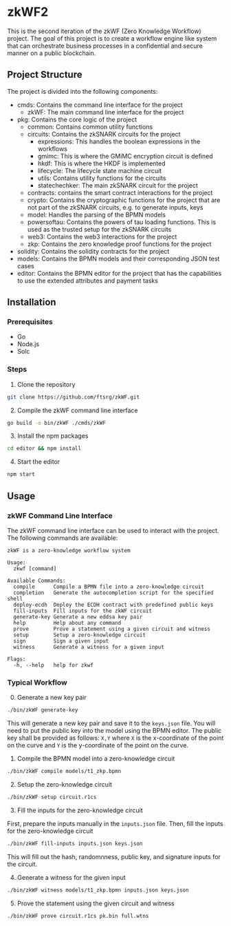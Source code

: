 # zkWF2

This is the second iteration of the zkWF (Zero Knowledge Workflow) project. The goal of this project is to create a workflow engine like system that can orchestrate business processes in a confidential and secure manner on a public blockchain. 

## Project Structure

The project is divided into the following components:
- cmds: Contains the command line interface for the project
   - zkWF: The main command line interface for the project
- pkg: Contains the core logic of the project
   - common: Contains common utility functions
   - circuits: Contains the zkSNARK circuits for the project
      - expressions: This handles the boolean expressions in the workflows
      - gmimc: This is where the GMiMC encryption circuit is defined
      - hkdf: This is where the HKDF is implemented
      - lifecycle: The lifecycle state machine circuit
      - utils: Contains utility functions for the circuits
      - statechechker: The main zkSNARK circuit for the project
  - contracts: contains the smart contract interactions for the project
  - crypto: Contains the cryptographic functions for the project that are not part of the zkSNARK circuits, e.g. to generate inputs, keys
  - model: Handles the parsing of the BPMN models
  - powersoftau: Contains the powers of tau loading functions. This is used as the trusted setup for the zkSNARK circuits
  - web3: Contains the web3 interactions for the project
  - zkp: Contains the zero knowledge proof functions for the project
- solidity: Contains the solidity contracts for the project
- models: Contains the BPMN models and their corresponding JSON test cases
- editor: Contains the BPMN editor for the project that has the capabilities to use the extended attributes and payment tasks

## Installation

### Prerequisites

- Go
- Node.js
- Solc

### Steps

1. Clone the repository

```bash
git clone https://github.com/ftsrg/zkWF.git
```

2. Compile the zkWF command line interface

```bash
go build -o bin/zkWF ./cmds/zkWF
```

3. Install the npm packages

```bash
cd editor && npm install
```

4. Start the editor

```bash
npm start
```

## Usage

### zkWF Command Line Interface

The zkWF command line interface can be used to interact with the project. The following commands are available:

```
zkWF is a zero-knowledge workflow system

Usage:
  zkwf [command]

Available Commands:
  compile      Compile a BPMN file into a zero-knowledge circuit
  completion   Generate the autocompletion script for the specified shell
  deploy-ecdh  Deploy the ECDH contract with predefined public keys
  fill-inputs  Fill inputs for the zkWF circuit
  generate-key Generate a new eddsa key pair
  help         Help about any command
  prove        Prove a statement using a given circuit and witness
  setup        Setup a zero-knowledge circuit
  sign         Sign a given input
  witness      Generate a witness for a given input

Flags:
  -h, --help   help for zkwf
```

### Typical Workflow

0. Generate a new key pair

```bash
./bin/zkWF generate-key
```

This will generate a new key pair and save it to the `keys.json` file. You will need to put the public key into the model using the BPMN editor. The public key shall be provided as follows: `X,Y` where `X` is the x-coordinate of the point on the curve and `Y` is the y-coordinate of the point on the curve.

1. Compile the BPMN model into a zero-knowledge circuit

```bash
./bin/zkWF compile models/t1_zkp.bpmn
```

2. Setup the zero-knowledge circuit

```bash
./bin/zkWF setup circuit.r1cs
```

3. Fill the inputs for the zero-knowledge circuit

First, prepare the inputs manually in the `inputs.json` file. Then, fill the inputs for the zero-knowledge circuit

```bash
./bin/zkWF fill-inputs inputs.json keys.json
```

This will fill out the hash, randomnness, public key, and signature inputs for the circuit.

4. Generate a witness for the given input

```bash
./bin/zkWF witness models/t1_zkp.bpmn inputs.json keys.json
```

5. Prove the statement using the given circuit and witness

```bash
./bin/zkWF prove circuit.r1cs pk.bin full.wtns
```